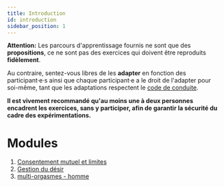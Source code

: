 ```yaml
---
title: Introduction
id: introduction
sidebar_position: 1
---
```


**Attention:** Les parcours d'apprentissage fournis ne sont que des **propositions**, ce ne sont pas des exercices qui doivent être reproduits **fidèlement**.

Au contraire, sentez-vous libres de les **adapter** en fonction des participant·e·s ainsi que chaque participant·e a le droit de l'adapter pour soi-même, tant que les adaptations respectent le [code de conduite](/docs/ethical/code-of-conduct).

**Il est vivement recommandé qu'au moins une à deux personnes encadrent les exercices, sans y participer, afin de garantir la sécurité du cadre des expérimentations.**

# Modules

1. [Consentement mutuel et limites](mutual-consent-and-limits)
2. [Gestion du désir](desire-management)
3. [multi-orgasmes - homme](multi-orgasm-man)